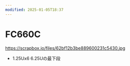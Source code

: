 ```yaml
---
modified: 2025-01-05T18:37
---
```

# FC660C

https://scrapbox.io/files/62bf12b3be889600231c5430.jpg

- 1.25Ux6 6.25Uの最下段